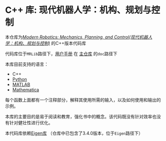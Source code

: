 # C++ 库: 现代机器人学：机构、规划与控制 

本仓库为[_Modern Robotics: Mechanics, Planning, and Control(现代机器人学：机构、规划与控制)_](http://modernrobotics.org)  的C++版本代码库

代码库位于`MRLib`路径下，[用户手册](https://github.com/NxRLab/ModernRobotics/blob/master/doc/MRlib.pdf) 在 [主仓库](https://github.com/NxRLab/ModernRobotics/) 的`doc`路径下

本库目前支持的语言：

* C++
* [Python](https://github.com/NxRLab/ModernRobotics/tree/master/packages/Python)
* [MATLAB](https://github.com/NxRLab/ModernRobotics/tree/master/packages/Matlab)
* [Mathematica](https://github.com/NxRLab/ModernRobotics/tree/master/packages/Mathematica)

每个函数上面都有一个注释部分，解释其使用所需的输入，以及如何使用和输出的示例。

本库的主要目的是易于阅读和教育，强化书中的概念。该代码既没有针对效率也没有针对健壮性进行优化。



本代码库依赖[Eigen库](https://eigen.tuxfamily.org/index.php?title=Main_Page) （仓库中已包含了3.4.0版本，位于`Eigen`路径下）

